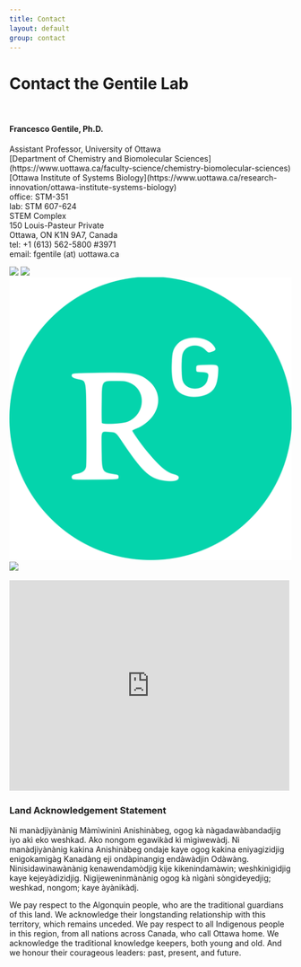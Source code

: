 ```yaml
---
title: Contact
layout: default
group: contact
---
```


# Contact the Gentile Lab
<br>
<div class="row">

<div class="col-md-5">

  <h4>Francesco Gentile, Ph.D.</h4>
  Assistant Professor, University of Ottawa<br>
  [Department of Chemistry and Biomolecular Sciences](https://www.uottawa.ca/faculty-science/chemistry-biomolecular-sciences)<br>
  [Ottawa Institute of Systems Biology](https://www.uottawa.ca/research-innovation/ottawa-institute-systems-biology)<br>
  office: STM-351<br>
  lab: STM 607-624<br>
  STEM Complex<br>
  150 Louis-Pasteur Private<br>
  Ottawa, ON K1N 9A7, Canada<br>
  tel: +1 (613) 562-5800 #3971<br>
  email: fgentile (at) uottawa.ca

<a href="https://github.com/gentile-lab"><img class="inline-block mem-icon" src="/static/img/logo/github_logo.svg"></a>
<a href="https://scholar.google.com/citations?user=Sm3NG60AAAAJ&hl=it"><img class="inline-block mem-icon" src="/static/img/logo/gscholar_logo.svg"></a>
<a href="https://www.researchgate.net/profile/Francesco-Gentile"><img class="inline-block mem-icon" src="/static/img/logo/rgate_logo.png"></a>
<a href="https://www.linkedin.com/in/francesco-gentile-513a9ba0/"><img class="inline-block mem-icon" src="/static/img/logo/linkedin_logo.svg"></a>

</div>

<div class="col-md-6">

<iframe src="https://www.google.com/maps/embed?pb=!1m18!1m12!1m3!1d2800.456072956571!2d-75.68328092391657!3d45.42030697107328!2m3!1f0!2f0!3f0!3m2!1i1024!2i768!4f13.1!3m3!1m2!1s0x4cce05b6ced05641%3A0x57a01c13e73f9079!2sSTEM%20Complex%20(STM)!5e0!3m2!1sen!2sca!4v1689975841667!5m2!1sen!2sca" width="500" height="375" style="border:0;" allowfullscreen="" loading="lazy" referrerpolicy="no-referrer-when-downgrade"></iframe><br>

</div>

### Land Acknowledgement Statement

Ni manàdjiyànànig Màmìwininì Anishinàbeg, ogog kà nàgadawàbandadjig iyo akì eko weshkad. Ako nongom egawìkàd kì mìgiwewàdj.
Ni manàdjiyànànig kakina Anishinàbeg ondaje kaye ogog kakina eniyagizidjig enigokamigàg Kanadàng eji ondàpinangig endàwàdjin Odàwàng.
Ninisidawinawànànig kenawendamòdjig kije kikenindamàwin; weshkinìgidjig kaye kejeyàdizidjig.
Nigijeweninmànànig ogog kà nìgànì sòngideyedjig; weshkad, nongom; kaye àyànikàdj.

We pay respect to the Algonquin people, who are the traditional guardians of this land. We acknowledge their longstanding relationship with this territory, which remains unceded. We pay respect to all Indigenous people in this region, from all nations across Canada, who call Ottawa home. We acknowledge the traditional knowledge keepers, both young and old. And we honour their courageous leaders: past, present, and future.
